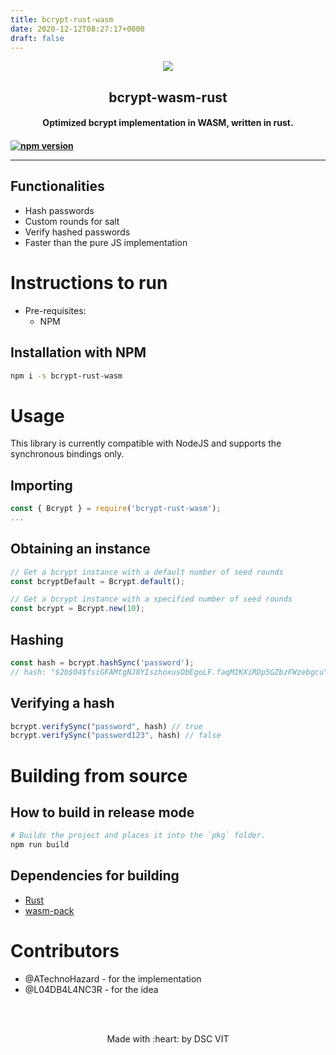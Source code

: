 ```yaml
---
title: bcrypt-rust-wasm
date: 2020-12-12T08:27:17+0000
draft: false
---
```

<p align="center">
	<img src="https://user-images.githubusercontent.com/30529572/72455010-fb38d400-37e7-11ea-9c1e-8cdeb5f5906e.png" />
	<h2 align="center">bcrypt-wasm-rust</h2>
	<h4 align="center">Optimized bcrypt implementation in WASM, written in rust.<h4>
</p>

[![npm version](https://badge.fury.io/js/bcrypt-rust-wasm.svg)](https://badge.fury.io/js/bcrypt-rust-wasm)

----

## Functionalities
- Hash passwords
- Custom rounds for salt
- Verify hashed passwords
- Faster than the pure JS implementation

# Instructions to run

* Pre-requisites:
	-  NPM 

## Installation with NPM

```sh
npm i -s bcrypt-rust-wasm
```

# Usage
This library is currently compatible with NodeJS and supports the synchronous bindings only.

## Importing
```js
const { Bcrypt } = require('bcrypt-rust-wasm');
...
```

## Obtaining an instance
```js
// Get a bcrypt instance with a default number of seed rounds
const bcryptDefault = Bcrypt.default();

// Get a bcrypt instance with a specified number of seed rounds
const bcrypt = Bcrypt.new(10);
```

## Hashing
```js
const hash = bcrypt.hashSync('password'); 
// hash: "$2b$04$fsiGFAMtgNJ8YIszhoxusObEgoLF.faqMIKXiRDp5GZbzFWzebgcu"
```

## Verifying a hash
```js
bcrypt.verifySync("password", hash) // true
bcrypt.verifySync("password123", hash) // false
```

# Building from source
## How to build in release mode

```sh
# Builds the project and places it into the `pkg` folder.
npm run build
```

## Dependencies for building
 - [Rust](https://rustup.rs/)
 - [wasm-pack](https://rustwasm.github.io/wasm-pack/installer/)

# Contributors
 - @ATechnoHazard - for the implementation
 - @L04DB4L4NC3R - for the idea

<br>
<br>

 <p align="center">
	Made with :heart: by DSC VIT
</p>
